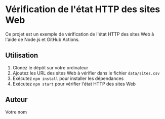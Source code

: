 # Vérification de l'état HTTP des sites Web

Ce projet est un exemple de vérification de l'état HTTP des sites Web à l'aide de Node.js et GitHub Actions.

## Utilisation

1. Clonez le dépôt sur votre ordinateur
2. Ajoutez les URL des sites Web à vérifier dans le fichier `data/sites.csv`
3. Exécutez `npm install` pour installer les dépendances
4. Exécutez `npm start` pour vérifier l'état HTTP des sites Web

## Auteur

Votre nom
